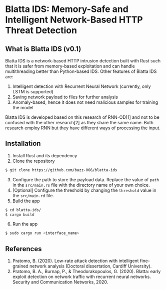 # Blatta IDS: Memory-Safe and Intelligent Network-Based HTTP Threat Detection

## What is Blatta IDS (v0.1)

Blatta IDS is a network-based HTTP intrusion detection built with Rust such that it is safer from memory-based exploitation and can handle multithreading better than Python-based IDS. Other features of Blatta IDS are:

1. Intelligent detection with Recurrent Neural Network (currently, only LSTM is supported)
2. Saving network payload to files for further analysis
3. Anomaly-based, hence it does not need malicious samples for training the model

Blatta IDS is developed based on this research of RNN-OD[1] and not to be confused with the other research[2] as they share the same name. Both research employ RNN but they have different ways of processing the input.

## Installation

1. Install Rust and its dependency
2. Clone the repository
```bash
$ git clone https://github.com/bazz-066/blatta-ids
```
3. Configure the path to store the payload data. Replace the value of `path` in the `src/main.rs` file with the directory name of your own choice.
4. [Optional] Configure the threshold by changing the `threshold` value in the `src/main.rd` file.
5. Build the app
```bash
$ cd blatta-ids/
$ cargo build
```
6. Run the app
```bash
$ sudo cargo run <interface_name>
```

## References

1. Pratomo, B. (2020). Low-rate attack detection with intelligent fine-grained network analysis (Doctoral dissertation, Cardiff University).
2. Pratomo, B. A., Burnap, P., & Theodorakopoulos, G. (2020). Blatta: early exploit detection on network traffic with recurrent neural networks. Security and Communication Networks, 2020.

